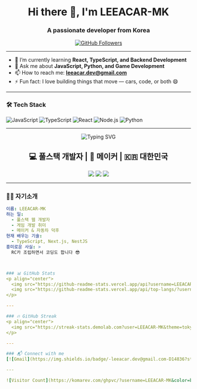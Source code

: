 <h1 align="center">Hi there 👋, I'm LEEACAR-MK</h1>
<h3 align="center">A passionate developer from Korea</h3>

<p align="center">
  <a href="https://github.com/LEEACAR-MK"><img src="https://img.shields.io/github/followers/LEEACAR-MK?label=Follow&style=social" alt="GitHub Followers"></a>
</p>

---

- 🌱 I’m currently learning **React, TypeScript, and Backend Development**
- 💬 Ask me about **JavaScript, Python, and Game Development**
- 📫 How to reach me: **leeacar.dev@gmail.com**
- ⚡ Fun fact: I love building things that move — cars, code, or both 😄

---

### 🛠 Tech Stack
![JavaScript](https://img.shields.io/badge/JavaScript-F7DF1E?style=for-the-badge&logo=javascript&logoColor=black)
![TypeScript](https://img.shields.io/badge/TypeScript-007ACC?style=for-the-badge&logo=typescript&logoColor=white)
![React](https://img.shields.io/badge/React-20232A?style=for-the-badge&logo=react&logoColor=61DAFB)
![Node.js](https://img.shields.io/badge/Node.js-339933?style=for-the-badge&logo=nodedotjs&logoColor=white)
![Python](https://img.shields.io/badge/Python-3776AB?style=for-the-badge&logo=python&logoColor=white)

---

<!-- 타이핑 애니메이션 -->
<p align="center">
  <img src="https://readme-typing-svg.demolab.com?font=Nanum+Gothic&size=24&pause=1000&center=true&vCenter=true&width=435&lines=안녕하세요+👋;LEEACAR-MK입니다;개발과+제작을+사랑하는+사람이에요!" alt="Typing SVG" />
</p>

<h2 align="center">💻 풀스택 개발자 | 🚗 메이커 | 🇰🇷 대한민국</h2>

<p align="center">
  <a href="mailto:leeacar.dev@gmail.com"><img src="https://img.shields.io/badge/이메일-Gmail-D14836?style=for-the-badge&logo=gmail&logoColor=white"/></a>
  <a href="https://github.com/LEEACAR-MK"><img src="https://img.shields.io/github/followers/LEEACAR-MK?label=GitHub&style=for-the-badge&logo=github"/></a>
  <a href="#"><img src="https://img.shields.io/badge/포트폴리오-준비중-blueviolet?style=for-the-badge"/></a>
</p>

---

### 🧑‍💻 자기소개

```yaml
이름: LEEACAR-MK
하는 일:
  - 풀스택 웹 개발자
  - 게임 개발 취미
  - 메이커 & 자동차 덕후
현재 배우는 기술:
  - TypeScript, Next.js, NestJS
흥미로운 사실: >
  RC카 조립하면서 코딩도 합니다 😎



### 📊 GitHub Stats
<p align="center">
  <img src="https://github-readme-stats.vercel.app/api?username=LEEACAR-MK&show_icons=true&theme=tokyonight" />
  <img src="https://github-readme-stats.vercel.app/api/top-langs/?username=LEEACAR-MK&layout=compact&theme=tokyonight" />
</p>

---

### 🔥 GitHub Streak
<p align="center">
  <img src="https://streak-stats.demolab.com?user=LEEACAR-MK&theme=tokyonight" alt="GitHub Streak"/>
</p>

---

### 📬 Connect with me
[![Gmail](https://img.shields.io/badge/-leeacar.dev@gmail.com-D14836?style=flat-square&logo=Gmail&logoColor=white)](mailto:leeacar.dev@gmail.com)

---

![Visitor Count](https://komarev.com/ghpvc/?username=LEEACAR-MK&color=blue)
